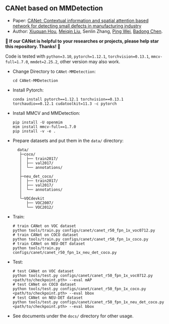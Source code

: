 ## CANet based on MMDetection

- Paper: [CANet: Contextual information and spatial attention based network for detecting small defects in manufacturing industry](https://www.sciencedirect.com/science/article/abs/pii/S0031320323002583)
- Author: [Xiuquan Hou](https://github.com/xiuqhou), [Meiqin Liu](https://scholar.google.com/citations?user=T07OWMkAAAAJ&hl=zh-CN&oi=ao), Senlin Zhang, [Ping Wei](https://scholar.google.com/citations?user=1OQBtdcAAAAJ&hl=zh-CN&oi=ao), [Badong Chen](https://scholar.google.com/citations?user=mq6tPX4AAAAJ&hl=zh-CN&oi=ao).

**💖 If our CANet is helpful to your researches or projects, please help star this repository. Thanks! 🤗**

Code is tested with `python=3.10`, `pytorch=1.12.1`, `torchvision=0.13.1`, `mmcv-full=1.7.0`, `mmdet=2.25.2`, other version may also work.

- Change Directory to `CANet-MMDetection`:
  ```shell
  cd CANet-MMDetection
  ```
- Install Pytorch:
  ```
  conda install pytorch==1.12.1 torchvision==0.13.1 torchaudio==0.12.1 cudatoolkit=11.3 -c pytorch
  ```
- Install MMCV and MMDetection:
  ```shell
  pip install -U openmim
  mim install mmcv-full==1.7.0
  pip install -v -e .
  ```
- Prepare datasets and put them in the `data/` directory:
  ```shell
    data/
     ├─coco/
     │  ├── train2017/
     │  ├── val2017/
     │  └── annotations/
     │
     ├─neu_det_coco/
     │  ├── train2017/
     │  ├── val2017/
     │  └── annotations/
     │
     └─VOCdevkit
        ├── VOC2007/
        └── VOC2012/
  ```
- Train:
  ```shell
  # train CANet on VOC dataset
  python tools/train.py configs/canet/canet_r50_fpn_1x_voc0712.py
  # train CANet on COCO dataset
  python tools/train.py configs/canet/canet_r50_fpn_1x_coco.py
  # train CANet on NEU-DET dataset
  python tools/train.py configs/canet/canet_r50_fpn_1x_neu_det_coco.py
  ```
- Test:
  ```shell
  # test CANet on VOC dataset
  python tools/test.py configs/canet/canet_r50_fpn_1x_voc0712.py <path/to/checkpoint.pth> --eval mAP
  # test CANet on COCO dataset
  python tools/test.py configs/canet/canet_r50_fpn_1x_coco.py <path/to/checkpoint.pth> --eval bbox
  # test CANet on NEU-DET dataset
  python tools/test.py configs/canet/canet_r50_fpn_1x_neu_det_coco.py <path/to/checkpoint.pth> --eval bbox
  ```
- See documents under the `docs/` directory for other usage.
